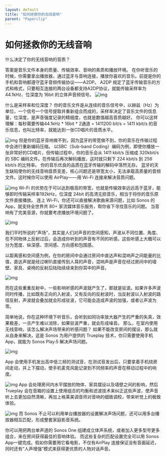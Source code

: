 ```yaml
---
layout: default
title: "如何拯救你的无线音响"
parent: "Paperclip"
---
```


# 如何拯救你的无线音响

什么决定了你的无线音响的音质？

答案是音乐文件本身的质量、传输效率、音响的素质和播放环境。 在你听音乐的时候，你需要拿出播放器，通过蓝牙与音响连接，播放你喜欢的音乐。前提是你的手机和音响都遵守蓝牙音频传输协议——A2DP。 A2DP 规定了蓝牙传输音乐的方式和格式，只要相互连接的两台设备都支持A2DP协议，就能传输采样率为44.1kHz、位深度为 16bit 的立体声音频信号。
![img](https://mmbiz.qpic.cn/mmbiz_png/U6yRaDu1NaatsFRPMJlJbP5JMROMklWXjckdBmMEa3Mk4NN6Jiah4icYwgyhm1RCHlDvzIRnsQuAAKFibSfiaxTqAA/640?wx_fmt=png)

什么是采样率和位深度？ 你的音乐文件是从连续的音乐信号中，以赫兹（Hz）为单位，一个信号一个信号提取并重新组合而成的，采样率决定了音乐文件的信息量，位深度，是声音强度记录的精细度，也就是数值越高音质越好。 你可以这样理解：每秒需要传输44.1kHz * 16bit * 2通道 = 1411200 bit/s = 1411 kbit/s 的音乐信息，也叫比特率，就能达到一张CD唱片的音质水平。

![img](https://mmbiz.qpic.cn/mmbiz_jpg/U6yRaDu1NaatsFRPMJlJbP5JMROMklWXPNDsMibOZ5EqibGRJoTApBnbia5LpWhTh3KBgXJaHmalTGh7ykBSar39Q/640?wx_fmt=jpeg)
但是你的蓝牙音响做不到，因为蓝牙的带宽做不到，你的音乐在传输过程中会进行重新编码压缩。 以SBC（Sub-band Coding）编码为例，即使你播放一张非常好的CD唱片，但传输过程中，你的音乐会从 1411 kbit/s 压缩成 320kbit/s 的 SBC 编码文件。在传输后再次解码播放，这时就只剩下 224 kbit/s 到 256 kbit/s 的比特率。 你的音乐优良的品质在蓝牙传输的解码中荡然无存。 蓝牙的天生缺陷使你的无线音响音质变差，核心问题还是带宽太小，无法承载高质量的音频文件。这时候你可以使用 AirPlay——用 Wi-Fi 连接来解决音质问题。

![img](https://mmbiz.qpic.cn/mmbiz_png/U6yRaDu1NaatsFRPMJlJbP5JMROMklWXib6O1ibUYpZV3wEP00jJfRUwRxBdcYCTaTaH3KBfGYCjFnOGsXI0oeIg/640?wx_fmt=png)
Wi-Fi 的优势在于可以达到极高的带宽，也就是传输效率远远高于蓝牙，能够即时传输采样率192kHz，位深度 24bit 的高清无损音乐，相当于将你的音乐原文件直接播放。 连上 Wi-Fi，你还可以直接解决歌曲来源问题，比如 Sonos 的 App，就支持全世界共 80+ 家流媒体音乐服务，帮你省下寻找音乐的问题。 当音响有了完美音源，你就要考虑播放环境问题了。

![img](https://mmbiz.qpic.cn/mmbiz_png/U6yRaDu1NaatsFRPMJlJbP5JMROMklWX2DBtUB0rFrlFzZaciaEjWYOmJhYpwJ2vZ1mCJgeIQ8va32Mceslby0g/640?wx_fmt=png)

我们平时所说的“声场”，其实是人们对声音的空间感知，声波从不同位置、角度、在不同物体上反射过后，会造成你听到的声音有不同的听感。这些听感上大概可以分为宽度、纵深感、空间感、方向感和包围感。

以距离感和空间感为例，在你的房间中会通过房间中直达声和混响声之间能量的比值，直达声就是经过喇叭直接传到人耳的声音，混响声是声音在经过房间中的墙壁、家具、桌椅的反射后陆陆续续来到你耳中的声音。

![img](https://mmbiz.qpic.cn/mmbiz_jpg/U6yRaDu1NaatsFRPMJlJbP5JMROMklWXKOQjGyQsP8Iz1OZuoORtjLJHqMwREq2a0DSbibyxNq35Fzaaaicc8PtQ/640?wx_fmt=jpeg)

而在这些重重反射中，一些影响听感的声波就产生了，那就是驻波。如果许多声波同时传播，比如既有正向的入射波，又有反向的反射波时，当反射波以入射波的路径反射，声波就会叠加就会形成驻波，它可能会造成声波的加强，或者让声波为零。

简单地说，你在这种环境下听音乐，会听到如同功率放大器产生的严重的失真，效果极差，一旦产生难以消除，如果驻波严重，就会形成噪音。 那么，在室内使用无线音响，该怎么解决声场带来的听感问题？ 如果不能改变房间的摆设，那么就从自身来解决，这是 Sonos 为用户提供的 Trueplay 技术，你只需要使用手机 App，就能为 Sonos Play:5 解决声场问题。 

![img](https://mmbiz.qpic.cn/mmbiz_png/U6yRaDu1NaatsFRPMJlJbP5JMROMklWXicCiayQmAWRhccjEmLdIHcc95wwnVLXEeDfTyjIoWkOs8ULKRXGfa08g/640?wx_fmt=png)

App 会使用手机发出高中低三频的测试音，在测试音发出后，只要拿着手机绕房间走动，并上下摆动，使手机麦克风能记录到不同频率的声音在移动过程中的响度。

![img](https://mmbiz.qpic.cn/mmbiz_png/U6yRaDu1NaatsFRPMJlJbP5JMROMklWXbEqsXuCicjSOGZ9TGWYuvfXHbU4RrnajlSabPZGva1icFfPSRW6GEoBA/640?wx_fmt=png)
App 会处理房间内水平摆放的物体、家具摆设以及墙壁之间的影响，然后 Trueplay 会在音箱的设置上使用组合的均衡和滤波技术来纠正这些声波，使声音听上去更加自然清晰，再加上格莱美调音师对音响的细致调校，带来听觉上的极致体验。

![img](https://mmbiz.qpic.cn/mmbiz_jpg/U6yRaDu1NaatsFRPMJlJbP5JMROMklWXiaKugUxb3TZibnUicZmYNEAayMPPr1rh8OBJvq0iagBl2yMKMhkOfuSNcA/640?wx_fmt=jpeg)
而 Sonos 不止可以利用单台播放器的设置解决声场问题，还可以用多台播放器相互匹配，形成整套家庭影音系统。

你可以用把两台单声道的 Sonos One 组建成立体声系统，或者加入更多型号更多组合，来在房间获得最佳的音响体验。 而这些复杂的匹配设置完全可以用 Sonos App一键完成。假如你需要用它看电影，不仅有AirPlay 连接保证没有音画延迟，同时还有“人声增强”模式来获得更优质的人物对话声音。
